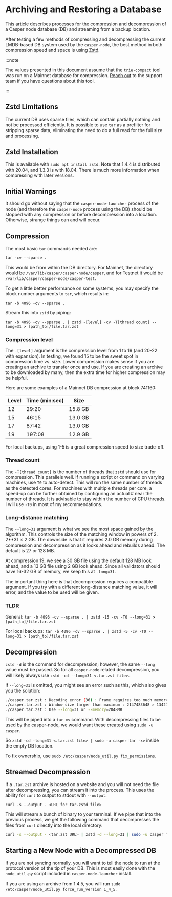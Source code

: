 # Archiving and Restoring a Database

This article describes processes for the compression and decompression of a Casper node database (DB) and streaming from a backup location.

After testing a few methods of compressing and decompressing the current LMDB-based DB system used by the `casper-node`, the best method in both compression speed and space is using [Zstd](http://facebook.github.io/zstd/).  

:::note

The values presented in this document assume that the `trie-compact` tool was run on a Mainnet database for compression. [Reach out](https://support.casperlabs.io/hc/en-gb) to the support team if you have questions about this tool.

:::

## Zstd Limitations

The current DB uses sparse files, which can contain partially nothing and not be processed efficiently. It is possible to use `tar` as a prefilter for stripping sparse data, eliminating the need to do a full read for the full size and processing.

## Zstd Installation

This is available with `sudo apt install zstd`. Note that 1.4.4 is distributed with 20.04, and 1.3.3 is with 18.04. There is much more information when compressing with later versions.

## Initial Warnings

It should go without saying that the `casper-node-launcher` process of the node (and therefore the `casper-node` process using the DB) should be stopped with any compression or before decompression into a location. Otherwise, strange things can and will occur.

## Compression

The most basic `tar` commands needed are:

```base
tar -cv --sparse .
```

This would be from within the DB directory. For Mainnet, the directory would be `/var/lib/casper/casper-node/casper`, and for Testnet it would be `/var/lib/casper/casper-node/casper-test`.

To get a little better performance on some systems, you may specify the block number arguments to `tar`, which results in:

```base
tar -b 4096 -cv --sparse .
```

Stream this into `zstd` by piping:

```base
tar -b 4096 -cv --sparse . | zstd -[level] -cv -T[thread count] --long=31 > [path_to]/file.tar.zst
```

### Compression level 

The `-[level]` argument is the compression level from 1 to 19 (and 20-22 with expansion).   In testing, we found 15 to be the sweet spot in compression time vs. size. Lower compression makes sense if you are creating an archive to transfer once and use. If you are creating an archive to be downloaded by many, then the extra time for higher compression may be helpful.

Here are some examples of a Mainnet DB compression at block 741160:

| Level   | Time (min:sec)  | Size    |
|---------|-----------------|---------|
| 12      | 29:20           | 15.8 GB |
| 15      | 46:15           | 13.0 GB |
| 17      | 87:42           | 13.0 GB |
| 19      | 197:08          | 12.9 GB |

For local backups, using 1-5 is a great compression speed to size trade-off.  

### Thread count

The `-T[thread count]` is the number of threads that `zstd` should use for compression. This parallels well. If running a script or command on varying machines, use `T0` to auto-detect. This will run the same number of threads as the detected cores. For machines with multiple threads per core, a speed-up can be further obtained by configuring an actual # near the number of threads. It is advisable to stay within the number of CPU threads. I will use `-T0` in most of my recommendations.

### Long-distance matching

The `--long=31` argument is what we see the most space gained by the algorithm. This controls the size of the matching window in powers of 2.  2**31 is 2 GB. The downside is that it requires 2.0 GB memory during compression and decompression as it looks ahead and rebuilds ahead. The default is 27 or 128 MB.  

At compression 19, we see a 30 GB file using the default 128 MB look ahead, and a 13 GB file using 2 GB look ahead. Since all validators should have 16-32 GB of memory, we keep this at `-long=31`.   

The important thing here is that decompression requires a compatible argument. If you try with a different long-distance matching value, it will error, and the value to be used will be given.

### TLDR

General:
`tar -b 4096 -cv --sparse . | zstd -15 -cv -T0 --long=31 > [path_to]/file.tar.zst`

For local backups:
`tar -b 4096 -cv --sparse . | zstd -5 -cv -T0 --long=31 > [path_to]/file.tar.zst`

## Decompression

`zstd -d` is the command for decompression; however, the same `--long` value must be passed. So for all `casper-node` related decompression, you will likely always use `zstd -cd --long=31 <.tar.zst file>`.  

If `--long=31` is omitted, you might see an error such as this, which also gives you the solution:

```bash
./casper.tar.zst : Decoding error (36) : Frame requires too much memory for decoding 
./casper.tar.zst : Window size larger than maximum : 2147483648 > 134217728
./casper.tar.zst : Use --long=31 or --memory=2048MB
```

This will be piped into a `tar xv` command. With decompressing files to be used by the casper-node, we would want these created using `sudo -u casper`.

So `zstd -cd -long=31 <.tar.zst file> | sudo -u casper tar -xv` inside the empty DB location.

To fix ownership, use `sudo /etc/casper/node_util.py fix_permissions`.

## Streamed Decompression

If a `.tar.zst` archive is hosted on a website and you will not need the file after decompressing, you can stream it into the process. This uses the ability for `curl` to output to stdout with `--output`.

```base
curl -s --output - <URL for tar.zstd file>
```

This will stream a bunch of binary to your terminal. If we pipe that into the previous process, we get the following command that decompresses the files from `curl` directly into the local directory:

```bash
curl -s --output - <tar.zst URL> | zstd -d --long=31 | sudo -u casper tar xv
```

## Starting a New Node with a Decompressed DB

If you are not syncing normally, you will want to tell the node to run at the protocol version of the tip of your DB. This is most easily done with the `node_util.py` script included in `casper-node-launcher` install.

If you are using an archive from 1.4.5, you will run `sudo /etc/casper/node_util.py force_run_version 1_4_5`.